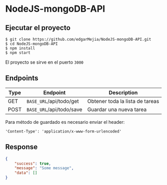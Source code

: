 # NodeJS-mongoDB-API


## Ejecutar el proyecto

```
$ git clone https://github.com/edgarMejia/NodeJS-mongoDB-API.git
$ cd NodeJS-mongoDB-API
$ npm install
$ npm start
```

El proyecto se sirve en el puerto `3000`

## Endpoints

| Type | Endpoint | Description |
| --- | --- | --- |
| GET | `BASE_URL`/api/todo/get | Obtener toda la lista de tareas |
| POST | `BASE_URL`/api/todo/save | Guardar una nueva tarea |


Para método de guardado es necesario enviar el header:

`'Content-Type': 'application/x-www-form-urlencoded'`


## Response

```json
{
    "success": true,
    "message": "Some message",
    "data": []
}
```
